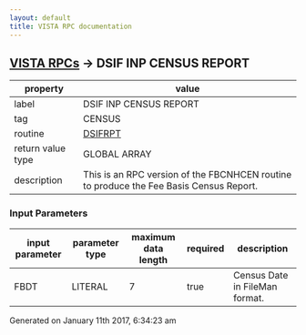 ```yaml
---
layout: default
title: VISTA RPC documentation
---
```




## [VISTA RPCs](TableOfContent.md) &#8594; DSIF INP CENSUS REPORT 

 property | value 
--- | --- 
 label | DSIF INP CENSUS REPORT
 tag | CENSUS
 routine | [DSIFRPT](http://code.osehra.org/dox/Routine_DSIFRPT_source.html)
 return value type | GLOBAL ARRAY
 description | This is an RPC version of the FBCNHCEN routine to produce the Fee Basis Census Report.

### Input Parameters

| input parameter | parameter type | maximum data length | required | description | 
| --- | --- | --- | --- | --- | 
| FBDT | LITERAL | 7 | true | Census Date in FileMan format. | 




Generated on January 11th 2017, 6:34:23 am